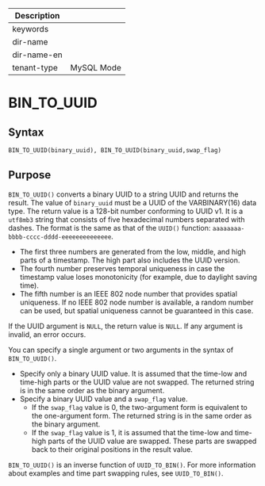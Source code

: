 | Description   |                 |
|---------------|-----------------|
| keywords      |                 |
| dir-name      |                 |
| dir-name-en   |                 |
| tenant-type   | MySQL Mode      |

# BIN_TO_UUID

## Syntax

```sql
BIN_TO_UUID(binary_uuid), BIN_TO_UUID(binary_uuid,swap_flag)
```

## Purpose

`BIN_TO_UUID()` converts a binary UUID to a string UUID and returns the result. The value of `binary_uuid` must be a UUID of the VARBINARY(16) data type. The return value is a 128-bit number conforming to UUID v1. It is a `utf8mb3` string that consists of five hexadecimal numbers separated with dashes. The format is the same as that of the `UUID()` function: `aaaaaaaa-bbbb-cccc-dddd-eeeeeeeeeeeeee`.

- The first three numbers are generated from the low, middle, and high parts of a timestamp. The high part also includes the UUID version.
- The fourth number preserves temporal uniqueness in case the timestamp value loses monotonicity (for example, due to daylight saving time).
- The fifth number is an IEEE 802 node number that provides spatial uniqueness. If no IEEE 802 node number is available, a random number can be used, but spatial uniqueness cannot be guaranteed in this case.

If the UUID argument is `NULL`, the return value is `NULL`. If any argument is invalid, an error occurs.

You can specify a single argument or two arguments in the syntax of `BIN_TO_UUID()`.

- Specify only a binary UUID value. It is assumed that the time-low and time-high parts or the UUID value are not swapped. The returned string is in the same order as the binary argument.
- Specify a binary UUID value and a `swap_flag` value.
   - If the `swap_flag` value is 0, the two-argument form is equivalent to the one-argument form. The returned string is in the same order as the binary argument.
   - If the `swap_flag` value is 1, it is assumed that the time-low and time-high parts of the UUID value are swapped. These parts are swapped back to their original positions in the result value.

`BIN_TO_UUID()` is an inverse function of `UUID_TO_BIN()`. For more information about examples and time part swapping rules, see `UUID_TO_BIN()`.